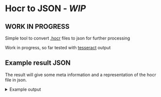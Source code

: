 # Hocr to JSON - *WIP*

## WORK IN PROGRESS

Simple tool to convert [.hocr](https://en.wikipedia.org/wiki/HOCR) files to json for further processing

Work in progress, so far tested with [tesseract](https://github.com/tesseract-ocr/tesseract/tree/4.1.0-rc1) output 

## Example result JSON

The result will give some meta information and a representation of the hocr file in json.

<details><summary>Example output</summary>

<p>

```json
{
  "contentType": "text/html;charset=utf-8",
  "ocrCapabilities": "ocr_page ocr_carea ocr_par ocr_line ocrx_word ocrp_wconf",
  "ocrSystem": "tesseract 4.1.0-rc1-752-g8b69",
  "pages": [
    {
      "bbox": [[ 0, 0 ], [ 640, 480 ]],
      "careas": [
        {
          "bbox": [[ 36, 92], [ 618, 361 ]],
          "id": "block_1_1",
          "pars": [
            {
              "id": "par_1_1",
              "lang": "eng",
              "lines": [
                {
                  "baseline": [ 0, -6 ],
                  "bbox": [[ 36, 92 ], [ 580, 122 ]],
                  "id": "line_1_1",
                  "words": [
                    {
                      "bbox": [[ 36, 92 ], [ 96, 116 ]],
                      "content": "This",
                      "id": "word_1_1",
                      "xWconf": 91
                    },
                    {
                      "bbox": [[ 109, 92 ], [ 129, 116 ]],
                      "content": "is",
                      "id": "word_1_2",
                      "xWconf": 92
                    },
                    {
                      "bbox": [[ 141, 98 ], [ 156, 116 ]],
                      "content": "a",
                      "id": "word_1_3",
                      "xWconf": 92
                    },
                    {
                      "bbox": [[ 169, 92 ], [ 201, 116 ]],
                      "content": "lot",
                      "id": "word_1_4",
                      "xWconf": 90
                    },
                    {
                      "bbox": [[ 212, 92 ], [ 240, 116 ]],
                      "content": "of",
                      "id": "word_1_5",
                      "xWconf": 93
                    },
                    // ...
```

</p>

Further example content can be found in [/stub/](/stub/) directory.
</details>
